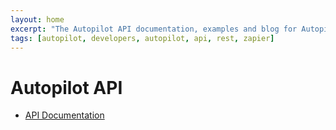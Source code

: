```yaml
---
layout: home
excerpt: "The Autopilot API documentation, examples and blog for Autopilot REST API."
tags: [autopilot, developers, autopilot, api, rest, zapier]
---
```

# Autopilot API

* [API Documentation](http://docs.autopilot.apiary.io/)
